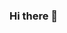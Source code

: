 ### Hi there 👋

<!--
**Rex-Breeze/Rex-Breeze** is a ✨ _special_ ✨ repository because its `README.md` (this file) appears on your GitHub profile.

Here are some ideas to get you started:

- 🔭 I’m currently working on web development
- 🌱 I’m currently learning HTML, CSS and JavaScript
- 👯 I’m looking to collaborate on 
- 🤔 I’m looking for help with learning front end development
- 💬 Ask me about anything
- 📫 How to reach me: 09049470603 or horpeyeme599@gmail.com
- 😄 Pronouns: He
- ⚡ Fun fact: i'm a good boy
-->
